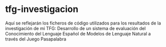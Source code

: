 # tfg-investigacion
Aquí se reflejarán los ficheros de código utilizados para los resultados de la investigación de mi TFG: Desarrollo de un sistema de evaluación del Conocimiento del Lenguaje Español de Modelos de Lenguaje Natural a través  del Juego Pasapalabra

